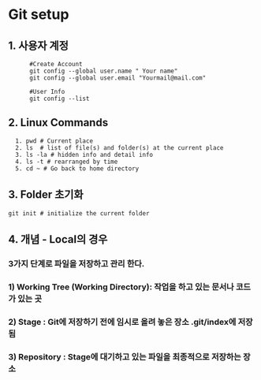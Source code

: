# Git setup

## 1. 사용자 계정
```
      #Create Account
      git config --global user.name " Your name"  
      git config --global user.email "Yourmail@mail.com"

      #User Info
      git config --list
```

## 2. Linux Commands
```
  1. pwd # Current place
  2. ls  # list of file(s) and folder(s) at the current place
  3. ls -la # hidden info and detail info
  4. ls -t # rearranged by time
  5. cd ~ # Go back to home directory
```

## 3. Folder 초기화
```
git init # initialize the current folder
```

## 4. 개념 - Local의 경우
### 3가지 단계로 파일을 저장하고 관리 한다.
### 1) Working Tree (Working Directory): 작업을 하고 있는 문서나 코드가 있는 곳  
### 2) Stage : Git에 저장하기 전에 임시로 올려 놓은 장소 .git/index에 저장 됨
### 3) Repository : Stage에 대기하고 있는 파일을 최종적으로 저장하는 장소
